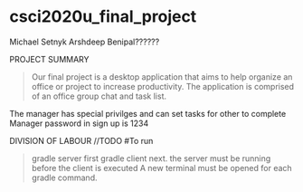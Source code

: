 # csci2020u_final_project
Michael Setnyk
Arshdeep Benipal?????? 

PROJECT SUMMARY	

>Our final project is a desktop application that aims to help organize an office or project to increase productivity. The application is comprised of an office group chat and task list.

The manager has special privilges and can set tasks for other to complete
Manager password in sign up is 1234

DIVISION OF LABOUR 
//TODO
#To run
>gradle server first
>gradle client next.
the server must be running before the client is executed
A new terminal must be opened for each gradle command.


